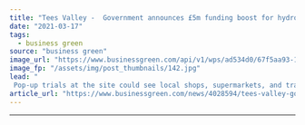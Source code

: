 ```yaml
---
title: "Tees Valley -  Government announces £5m funding boost for hydrogen transport hub 'masterplan'"
date: "2021-03-17"
tags: 
  - business green
source: "business green"
image_url: "https://www.businessgreen.com/api/v1/wps/ad534d0/67f5aa93-1430-4ddb-960c-b4c1aed2de18/2/iStock-1252291304-185x114.jpg"
image_fp: "/assets/img/post_thumbnails/142.jpg"
lead: "
 Pop-up trials at the site could see local shops, supermarkets, and transport firms benefit from cutting-edge hydrogen technologies ..."
article_url: "https://www.businessgreen.com/news/4028594/tees-valley-government-announces-gbp-funding-boost-hydrogen-transport-hub-masterplan"
---
```


---
